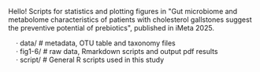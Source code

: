 Hello!
Scripts for statistics and plotting figures in "Gut microbiome and metabolome characteristics of patients with cholesterol gallstones suggest the preventive potential of prebiotics", published in iMeta 2025.

&nbsp;&nbsp;&nbsp;&nbsp;· data/ # metadata, OTU table and taxonomy files  
&nbsp;&nbsp;&nbsp;&nbsp;· fig1-6/ # raw data, Rmarkdown scripts and output pdf results  
&nbsp;&nbsp;&nbsp;&nbsp;· script/ # General R scripts used in this study

